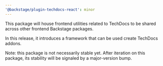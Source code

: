```yaml
---
'@backstage/plugin-techdocs-react': minor
---
```


This package will house frontend utilities related to TechDocs to be shared across other frontend Backstage packages.

In this release, it introduces a framework that can be used create TechDocs addons.

Note: this package is not necessarily stable yet. After iteration on this package, its stability will be signaled by a major-version bump.

